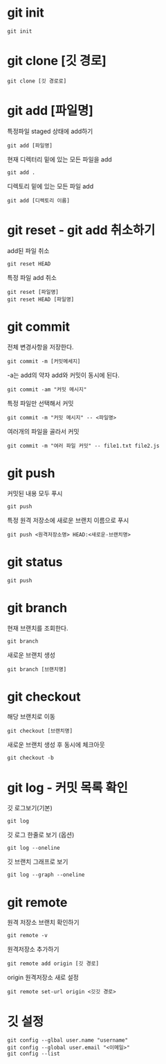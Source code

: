 # git init

```
git init
```


# git clone [깃 경로]

```
git clone [깃 경로로]
```

# git add [파일명]

특정파일 staged 상태에 add하기

```
git add [파일명]
```

현재 디렉터리 밑에 있는 모든 파일을 add

```
git add .
```

디렉토리 밑에 있는 모든 파일 add

```
git add [디렉토리 이름]
```

# git reset - git add 취소하기

add된 파일 취소

```
git reset HEAD
```

특정 파일 add 취소

```
git reset [파일명]
git reset HEAD [파일명]
```

# git commit

전체 변경사항을 저장한다.

```
git commit -m [커밋메세지]
```

-a는 add의 약자
add와 커밋이 동시에 된다.

```
git commit -am "커밋 메시지"
```

특정 파일만 선택해서 커밋

```
git commit -m "커밋 메시지" -- <파일명>
```

여러개의 파일을 골라서 커밋

```
git commit -m "여러 파일 커밋" -- file1.txt file2.js
```

# git push

커밋된 내용 모두 푸시

```
git push
```

특정 원격 저장소에 새로운 브랜치 이름으로 푸시

```
git push <원격저장소명> HEAD:<새로운-브랜치명>
```

# git status

```
git push
```

# git branch

현재 브랜치를 조회한다.

```
git branch
```

새로운 브랜치 생성

```
git branch [브랜치명]
```

# git checkout

해당 브랜치로 이동

```
git checkout [브랜치명]
```

새로운 브랜치 생성 후 동시에 체크아웃

```
git checkout -b
```

# git log - 커밋 목록 확인

깃 로그보기(기본)

```
git log
```

깃 로그 한줄로 보기 (옵션)

```
git log --oneline
```

깃 브랜치 그래프로 보기

```
git log --graph --oneline
```

# git remote

원격 저장소 브랜치 확인하기

```
git remote -v
```

원격저장소 추가하기 
```
git remote add origin [깃 경로]
```

origin 원격저장소 새로 설정
```
git remote set-url origin <깃깃 경로>
```


# 깃 설정
```git 
git config --glbal user.name "username"
git config --global user.email "<이메일>"
git config --list
```